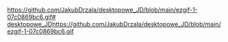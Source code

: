 [https://github.com/JakubDrzala/desktopowe_JD/blob/main/ezgif-1-07c0869bc6.gif# desktopowe_JD](https://github.com/JakubDrzala/desktopowe_JD/blob/main/ezgif-1-07c0869bc6.gif)https://github.com/JakubDrzala/desktopowe_JD/blob/main/ezgif-1-07c0869bc6.gif
